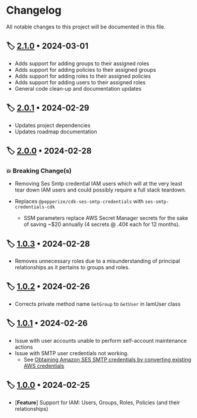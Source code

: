 # Changelog

All notable changes to this project will be documented in this file.

## 🏷️ [2.1.0][2.1.0] • 2024-03-01

- Adds support for adding groups to their assigned roles
- Adds support for adding policies to their assigned groups
- Adds support for adding roles to their assigned policies
- Adds support for adding users to their assigned roles
- General code clean-up and documentation updates

## 🏷️ [2.0.1][2.0.1] • 2024-02-29

- Updates project dependencies
- Updates roadmap documentation

## 🏷️ [2.0.0][2.0.0] • 2024-02-28

### 💥 Breaking Change(s)

- Removing Ses Smtp credential IAM users which will at the very least tear down
    IAM users and could possibly require a full stack teardown.

- Replaces `@pepperize/cdk-ses-smtp-credentials` with `ses-smtp-credentials-cdk`
  - SSM parameters replace AWS Secret Manager secrets for the sake of saving
        ~$20 annually (4 secrets @ .40¢ each for 12 months).

## 🏷️ [1.0.3][1.0.3] • 2024-02-28

- Removes unnecessary roles due to a misunderstanding of principal relationships
    as it pertains to groups and roles.

## 🏷️ [1.0.2][1.0.2] • 2024-02-26

- Corrects private method name `GetGroup` to `GetUser` in IamUser class

## 🏷️ [1.0.1][1.0.1] • 2024-02-26

- Issue with user accounts unable to perform self-account maintenance actions
- Issue with SMTP user credentials not working.
  - See [Obtaining Amazon SES SMTP credentials by converting existing AWS credentials][1.0.1-1]

## 🏷️ [1.0.0][1.0.0] • 2024-02-25

- \[**Feature**\] Support for IAM: Users, Groups, Roles, Policies (and their relationships)

<!-- Tags -->
[2.1.0]: https://github.com/clemans/net.clemans.Access/releases/tag/v2.1.0
[2.0.1]: https://github.com/clemans/net.clemans.Access/releases/tag/v2.0.1
[2.0.0]: https://github.com/clemans/net.clemans.Access/releases/tag/v2.0.0
[1.0.3]: https://github.com/clemans/net.clemans.Access/releases/tag/v1.0.3
[1.0.2]: https://github.com/clemans/net.clemans.Access/releases/tag/v1.0.2
[1.0.1]: https://github.com/clemans/net.clemans.Access/releases/tag/v1.0.1
[1.0.0]: https://github.com/clemans/net.clemans.Access/releases/tag/v1.0.0

<!-- References -->
[1.0.1-1]: https://docs.aws.amazon.com/ses/latest/dg/smtp-credentials.html#smtp-credentials-convert